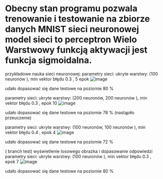 # Obecny stan programu pozwala trenowanie i testowanie na zbiorze danych MNIST sieci neuronowej model sieci to perceptron Wielo Warstwowy funkcją aktywacji  jest funkcja sigmoidalna.

przykładowe nauka sieci neuronowej:
parametry sieci: ukryte warstwy: (100 neuronów ), min vektor błędu 0.3 , 5 epok
![image](https://user-images.githubusercontent.com/101070249/211207643-78a014da-ca44-4444-90c1-1f0143adbf38.png)

udało dopasować się dane testowe na poziomie 80 %

parametry sieci: ukryte warstwy: (200 neuronów, 200 neuronów ), min vektor błędu 0.3 ,  epok 10
 ![image](https://user-images.githubusercontent.com/101070249/211208509-3508ca99-f70f-41f4-b811-2d1fb8aef524.png)

udało dopasować się dane testowe na poziomie 78 % (nastąpiło przeuczenie) 

parametry sieci: ukryte warstwy: (100 neuronów, 100 neuronów ), min vektor błędu 0.4 ,  epok 4
![image](https://user-images.githubusercontent.com/101070249/211208798-93b78689-6f8d-450e-ba9b-08fca4a3ee5b.png)

udało dopasować się dane testowe na poziomie 72 % 

( branch test) wyświetlenie losowego obrazka i dopasowanie odpowiedzi 
parametry sieci: ukryte warstwy: (100 neuronów ), min vektor błędu 0.3 ,  epok 7
![image](https://user-images.githubusercontent.com/101070249/211534089-f54fc2f3-8b0a-43fe-b5ec-1b5dade1c89f.png)

udało dopasować się dane testowe na poziomie 80 % 

